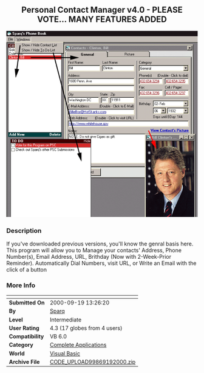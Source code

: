 ﻿<div align="center">

## Personal Contact Manager v4\.0 \- PLEASE VOTE\.\.\. MANY FEATURES ADDED

<img src="PIC20009191336272051.gif">
</div>

### Description

If you've downloaded previous versions, you'll know the genral basis here. This program will allow you to Manage your contacts' Address, Phone Number(s), Email Address, URL, Brithday (Now with 2-Week-Prior Reminder). Automatically Dial Numbers, visit URL, or Write an Email with the click of a button
 
### More Info
 


<span>             |<span>
---                |---
**Submitted On**   |2000-09-19 13:26:20
**By**             |[Sparq](https://github.com/Planet-Source-Code/PSCIndex/blob/master/ByAuthor/sparq.md)
**Level**          |Intermediate
**User Rating**    |4.3 (17 globes from 4 users)
**Compatibility**  |VB 6\.0
**Category**       |[Complete Applications](https://github.com/Planet-Source-Code/PSCIndex/blob/master/ByCategory/complete-applications__1-27.md)
**World**          |[Visual Basic](https://github.com/Planet-Source-Code/PSCIndex/blob/master/ByWorld/visual-basic.md)
**Archive File**   |[CODE\_UPLOAD99869192000\.zip](https://github.com/Planet-Source-Code/sparq-personal-contact-manager-v4-0-please-vote-many-features-added__1-11549/archive/master.zip)









